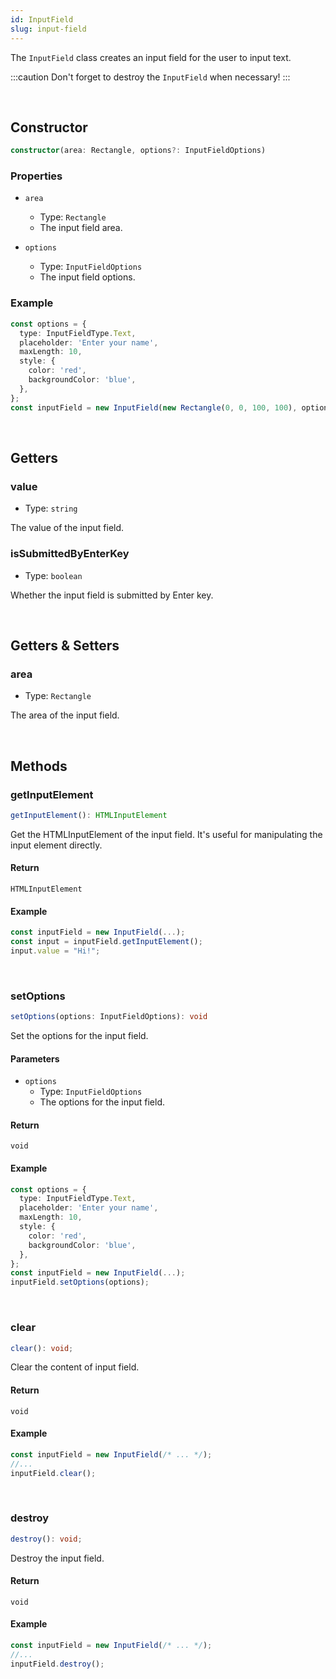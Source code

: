 ```yaml
---
id: InputField
slug: input-field
---
```


The `InputField` class creates an input field for the user to input text.

:::caution
Don't forget to destroy the `InputField` when necessary!
:::

<br/>

## Constructor

```ts title="prototype"
constructor(area: Rectangle, options?: InputFieldOptions)
```

### Properties

- `area`
  - Type: `Rectangle`
  - The input field area.

- `options`
  - Type: `InputFieldOptions`
  - The input field options.

### Example

```ts
const options = {
  type: InputFieldType.Text,
  placeholder: 'Enter your name',
  maxLength: 10,
  style: {
    color: 'red',
    backgroundColor: 'blue',
  },
};
const inputField = new InputField(new Rectangle(0, 0, 100, 100), options);
```

<br/>

## Getters

### value

- Type: `string`

The value of the input field.

### isSubmittedByEnterKey

- Type: `boolean`

Whether the input field is submitted by Enter key.

<br/>

## Getters & Setters

### area

- Type: `Rectangle`

The area of the input field.

<br/>

## Methods

### getInputElement

```ts title="prototype"
getInputElement(): HTMLInputElement
```

Get the HTMLInputElement of the input field. It's useful for manipulating the input element directly.

#### Return

`HTMLInputElement`

#### Example

```ts
const inputField = new InputField(...);
const input = inputField.getInputElement();
input.value = "Hi!";
```

<br/>

### setOptions

```ts title="prototype"
setOptions(options: InputFieldOptions): void
```

Set the options for the input field.

#### Parameters

- `options`
  - Type: `InputFieldOptions`
  - The options for the input field.

#### Return

`void`

#### Example

```ts
const options = {
  type: InputFieldType.Text,
  placeholder: 'Enter your name',
  maxLength: 10,
  style: {
    color: 'red',
    backgroundColor: 'blue',
  },
};
const inputField = new InputField(...);
inputField.setOptions(options);
```

<br/>

### clear

```ts title="prototype"
clear(): void;
```

Clear the content of input field.

#### Return

`void`

#### Example

```ts
const inputField = new InputField(/* ... */);
//...
inputField.clear();
```

<br/>

### destroy

```ts title="prototype"
destroy(): void;
```

Destroy the input field.

#### Return

`void`

#### Example

```ts
const inputField = new InputField(/* ... */);
//...
inputField.destroy();
```
